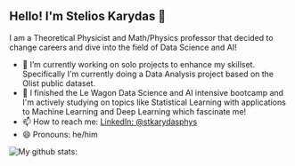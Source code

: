 ## Hello! I'm Stelios Karydas 👋

I am a Theoretical Physicist and Math/Physics professor that decided to change careers and dive into the field of Data Science and AI!

- 🔭 I’m currently working on solo projects to enhance my skillset. Specifically I'm currently doing a Data Analysis project based on the Olist public dataset.
- 🌱 I finished the Le Wagon Data Science and AI intensive bootcamp and I'm actively studying on topics like Statistical Learning with applications to Machine Learning and Deep Learning which fascinate me!
- 📫 How to reach me: [LinkedIn: @stkarydasphys](www.linkedin.com/in/stkarydasphys)
- 😄 Pronouns: he/him

![My github stats:](https://github-readme-stats.vercel.app/api?username=stkarydasphys&&show_icons=true&title_color=ffffff&icon_color=bb2acf&text_color=daf7dc&bg_color=151515)
